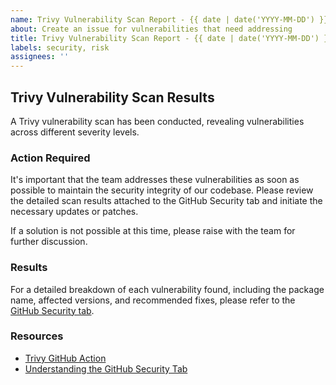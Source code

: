```yaml
---
name: Trivy Vulnerability Scan Report - {{ date | date('YYYY-MM-DD') }}
about: Create an issue for vulnerabilities that need addressing
title: Trivy Vulnerability Scan Report - {{ date | date('YYYY-MM-DD') }}
labels: security, risk
assignees: ''
---
```


## Trivy Vulnerability Scan Results

A Trivy vulnerability scan has been conducted, revealing vulnerabilities across different severity levels.

### Action Required

It's important that the team addresses these vulnerabilities as soon as possible to maintain the security integrity of our codebase. Please review the detailed scan results attached to the GitHub Security tab and initiate the necessary updates or patches.

If a solution is not possible at this time, please raise with the team for further discussion.

### Results

For a detailed breakdown of each vulnerability found, including the package name, affected versions, and recommended fixes, please refer to the [GitHub Security tab](https://github.com/ministryofjustice/operations-engineering/security/code-scanning).

### Resources

- [Trivy GitHub Action](https://github.com/aquasecurity/trivy-action)
- [Understanding the GitHub Security Tab](https://docs.github.com/en/code-security/security-advisories/about-github-security-advisories)
